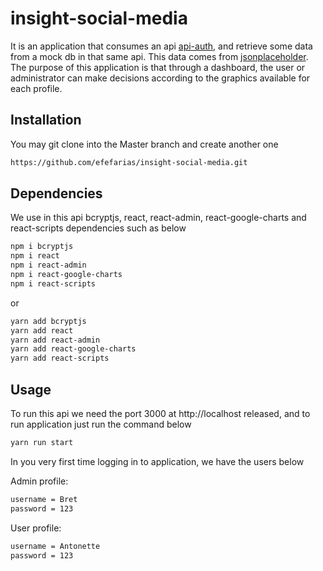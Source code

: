 # insight-social-media

It is an application that consumes an api [api-auth](https://github.com/efefarias/api-auth), and retrieve some data from a mock db in that same api. This data comes from [jsonplaceholder](http://jsonplaceholder.typicode.com/). The purpose of this application is that through a dashboard, the user or administrator can make decisions according to the graphics available for each profile.

## Installation

You may git clone into the Master branch and create another one

```bash
https://github.com/efefarias/insight-social-media.git
```

## Dependencies

We use in this api bcryptjs, react, react-admin, react-google-charts and react-scripts dependencies such as below

```bash
npm i bcryptjs
npm i react
npm i react-admin
npm i react-google-charts
npm i react-scripts
```
or
```bash
yarn add bcryptjs
yarn add react
yarn add react-admin
yarn add react-google-charts
yarn add react-scripts
```

## Usage

To run this api we need the port 3000 at http://localhost released, and to run application just run the command below

```bash
yarn run start
```

In you very first time logging in to application, we have the users below

Admin profile:
```bash
username = Bret
password = 123
```

User profile:
```bash
username = Antonette
password = 123
```
